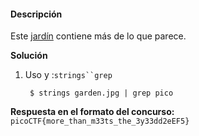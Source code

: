#### Descripción

Este [jardín](https://jupiter.challenges.picoctf.org/static/4153422e18d40363e7ffc7e15a108683/garden.jpg) contiene más de lo que parece.


**Solución**

1. Uso y :`strings``grep`
    ```
     $ strings garden.jpg | grep pico
    ```

**Respuesta en el formato del concurso:**
`picoCTF{more_than_m33ts_the_3y33dd2eEF5}`
